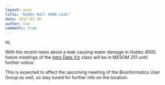 ```yaml
---
layout: post
title: "Hubbs Hall 4500 Leak"
date: 2017-01-30
author: hao
comments: true
---
```


Hi,

With the recent news about a leak causing water damage in Hubbs 4500, future meetings of the [Intro Data Viz](https://github.com/Open-Data-Science-at-SIO/Intro-Data-Viz-Winter-2017) class will be in MESOM 251 until further notice.

This is expected to affect the upcoming meeting of the Bioinformatics User Group as well, so stay tuned for further info on the location.